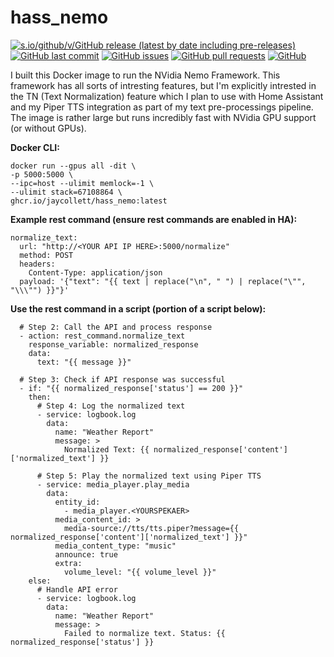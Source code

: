 
  
# hass_nemo
[![s.io/github/v/GitHub release (latest by date including pre-releases)](https://img.shields.io/github/v/release/jaycollett/hass_nemo?include_prereleases)](https://img.shields.io/github/v/release/jaycollett/hass_nemo?include_prereleases)
[![GitHub last commit](https://img.shields.io/github/last-commit/jaycollett/hass_nemo)](https://img.shields.io/github/last-commit/jaycollett/hass_nemo)
[![GitHub issues](https://img.shields.io/github/issues-raw/jaycollett/hass_nemo)](https://img.shields.io/github/issues-raw/jaycollett/hass_nemo)
[![GitHub pull requests](https://img.shields.io/github/issues-pr/jaycollett/hass_nemo)](https://img.shields.io/github/issues-pr/jaycollett/hass_nemo)
[![GitHub](https://img.shields.io/github/license/jaycollett/hass_nemo)](https://img.shields.io/github/license/jaycollett/hass_nemo)

  

I built this Docker image to run the NVidia Nemo Framework. This framework has all sorts of intresting features, but I'm explicitly intrested in the TN (Text Normalization) feature which I plan to use with Home Assistant and my Piper TTS integration as part of my text pre-processings pipeline. The image is rather large but runs incredibly fast with NVidia GPU support (or without GPUs).

  

**Docker CLI:**

    docker run --gpus all -dit \
    -p 5000:5000 \
    --ipc=host --ulimit memlock=-1 \
    --ulimit stack=67108864 \
    ghcr.io/jaycollett/hass_nemo:latest

**Example rest command (ensure rest commands are enabled in HA):**

    normalize_text:
      url: "http://<YOUR API IP HERE>:5000/normalize"
      method: POST
      headers:
        Content-Type: application/json
      payload: '{"text": "{{ text | replace("\n", " ") | replace("\"", "\\\"") }}"}'

**Use the rest command in a script (portion of a script below):**

      # Step 2: Call the API and process response
      - action: rest_command.normalize_text
        response_variable: normalized_response
        data:
          text: "{{ message }}"
    
      # Step 3: Check if API response was successful
      - if: "{{ normalized_response['status'] == 200 }}"
        then:
          # Step 4: Log the normalized text
          - service: logbook.log
            data:
              name: "Weather Report"
              message: >
                Normalized Text: {{ normalized_response['content']['normalized_text'] }}
    
          # Step 5: Play the normalized text using Piper TTS
          - service: media_player.play_media
            data:
              entity_id:
                - media_player.<YOURSPEKAER>
              media_content_id: >
                media-source://tts/tts.piper?message={{ normalized_response['content']['normalized_text'] }}"
              media_content_type: "music"
              announce: true
              extra:
                volume_level: "{{ volume_level }}"
        else:
          # Handle API error
          - service: logbook.log
            data:
              name: "Weather Report"
              message: >
                Failed to normalize text. Status: {{ normalized_response['status'] }}
